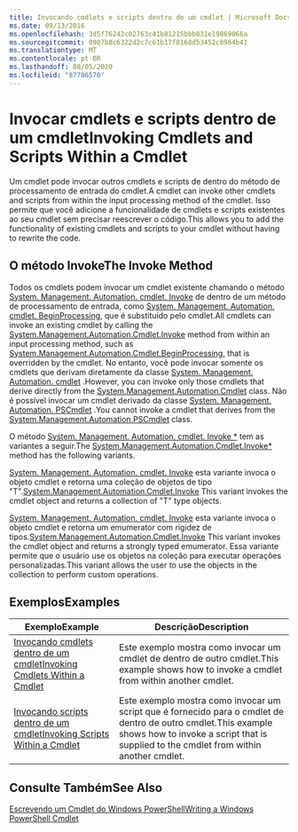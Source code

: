 ```yaml
---
title: Invocando cmdlets e scripts dentro de um cmdlet | Microsoft Docs
ms.date: 09/13/2016
ms.openlocfilehash: 3d5f76242c02763c41b81215bbb031e19869066a
ms.sourcegitcommit: 0907b8c6322d2c7c61b17f8168d53452c8964b41
ms.translationtype: MT
ms.contentlocale: pt-BR
ms.lasthandoff: 08/05/2020
ms.locfileid: "87786570"
---
```

# <a name="invoking-cmdlets-and-scripts-within-a-cmdlet"></a><span data-ttu-id="7f97b-102">Invocar cmdlets e scripts dentro de um cmdlet</span><span class="sxs-lookup"><span data-stu-id="7f97b-102">Invoking Cmdlets and Scripts Within a Cmdlet</span></span>

<span data-ttu-id="7f97b-103">Um cmdlet pode invocar outros cmdlets e scripts de dentro do método de processamento de entrada do cmdlet.</span><span class="sxs-lookup"><span data-stu-id="7f97b-103">A cmdlet can invoke other cmdlets and scripts from within the input processing method of the cmdlet.</span></span> <span data-ttu-id="7f97b-104">Isso permite que você adicione a funcionalidade de cmdlets e scripts existentes ao seu cmdlet sem precisar reescrever o código.</span><span class="sxs-lookup"><span data-stu-id="7f97b-104">This allows you to add the functionality of existing cmdlets and scripts to your cmdlet without having to rewrite the code.</span></span>

## <a name="the-invoke-method"></a><span data-ttu-id="7f97b-105">O método Invoke</span><span class="sxs-lookup"><span data-stu-id="7f97b-105">The Invoke Method</span></span>

<span data-ttu-id="7f97b-106">Todos os cmdlets podem invocar um cmdlet existente chamando o método [System. Management. Automation. cmdlet. Invoke](/dotnet/api/System.Management.Automation.Cmdlet.Invoke) de dentro de um método de processamento de entrada, como [System. Management. Automation. cmdlet. BeginProcessing](/dotnet/api/System.Management.Automation.Cmdlet.BeginProcessing), que é substituído pelo cmdlet.</span><span class="sxs-lookup"><span data-stu-id="7f97b-106">All cmdlets can invoke an existing cmdlet by calling the [System.Management.Automation.Cmdlet.Invoke](/dotnet/api/System.Management.Automation.Cmdlet.Invoke) method from within an input processing method, such as [System.Management.Automation.Cmdlet.BeginProcessing](/dotnet/api/System.Management.Automation.Cmdlet.BeginProcessing), that is overridden by the cmdlet.</span></span> <span data-ttu-id="7f97b-107">No entanto, você pode invocar somente os cmdlets que derivam diretamente da classe [System. Management. Automation. cmdlet](/dotnet/api/System.Management.Automation.Cmdlet) .</span><span class="sxs-lookup"><span data-stu-id="7f97b-107">However, you can invoke only those cmdlets that derive directly from the [System.Management.Automation.Cmdlet](/dotnet/api/System.Management.Automation.Cmdlet) class.</span></span> <span data-ttu-id="7f97b-108">Não é possível invocar um cmdlet derivado da classe [System. Management. Automation. PSCmdlet](/dotnet/api/System.Management.Automation.PSCmdlet) .</span><span class="sxs-lookup"><span data-stu-id="7f97b-108">You cannot invoke a cmdlet that derives from the [System.Management.Automation.PSCmdlet](/dotnet/api/System.Management.Automation.PSCmdlet) class.</span></span>

<span data-ttu-id="7f97b-109">O método [System. Management. Automation. cmdlet. Invoke \*](/dotnet/api/System.Management.Automation.Cmdlet.Invoke) tem as variantes a seguir.</span><span class="sxs-lookup"><span data-stu-id="7f97b-109">The [System.Management.Automation.Cmdlet.Invoke\*](/dotnet/api/System.Management.Automation.Cmdlet.Invoke) method has the following variants.</span></span>

<span data-ttu-id="7f97b-110">[System. Management. Automation. cmdlet. Invoke](/dotnet/api/System.Management.Automation.Cmdlet.Invoke) esta variante invoca o objeto cmdlet e retorna uma coleção de objetos de tipo "T".</span><span class="sxs-lookup"><span data-stu-id="7f97b-110">[System.Management.Automation.Cmdlet.Invoke](/dotnet/api/System.Management.Automation.Cmdlet.Invoke) This variant invokes the cmdlet object and returns a collection of "T" type objects.</span></span>

<span data-ttu-id="7f97b-111">[System. Management. Automation. cmdlet. Invoke](/dotnet/api/System.Management.Automation.Cmdlet.Invoke) esta variante invoca o objeto cmdlet e retorna um emumerator com rigidez de tipos.</span><span class="sxs-lookup"><span data-stu-id="7f97b-111">[System.Management.Automation.Cmdlet.Invoke](/dotnet/api/System.Management.Automation.Cmdlet.Invoke) This variant invokes the cmdlet object and returns a strongly typed emumerator.</span></span> <span data-ttu-id="7f97b-112">Essa variante permite que o usuário use os objetos na coleção para executar operações personalizadas.</span><span class="sxs-lookup"><span data-stu-id="7f97b-112">This variant allows the user to use the objects in the collection to perform custom operations.</span></span>

## <a name="examples"></a><span data-ttu-id="7f97b-113">Exemplos</span><span class="sxs-lookup"><span data-stu-id="7f97b-113">Examples</span></span>

|<span data-ttu-id="7f97b-114">Exemplo</span><span class="sxs-lookup"><span data-stu-id="7f97b-114">Example</span></span>|<span data-ttu-id="7f97b-115">Descrição</span><span class="sxs-lookup"><span data-stu-id="7f97b-115">Description</span></span>|
|-------------|-----------------|
|[<span data-ttu-id="7f97b-116">Invocando cmdlets dentro de um cmdlet</span><span class="sxs-lookup"><span data-stu-id="7f97b-116">Invoking Cmdlets Within a Cmdlet</span></span>](./how-to-invoke-a-cmdlet-from-within-a-cmdlet.md)|<span data-ttu-id="7f97b-117">Este exemplo mostra como invocar um cmdlet de dentro de outro cmdlet.</span><span class="sxs-lookup"><span data-stu-id="7f97b-117">This example shows how to invoke a cmdlet from within another cmdlet.</span></span>|
|[<span data-ttu-id="7f97b-118">Invocando scripts dentro de um cmdlet</span><span class="sxs-lookup"><span data-stu-id="7f97b-118">Invoking Scripts Within a Cmdlet</span></span>](./how-to-invoke-scripts-within-a-cmdlet.md)|<span data-ttu-id="7f97b-119">Este exemplo mostra como invocar um script que é fornecido para o cmdlet de dentro de outro cmdlet.</span><span class="sxs-lookup"><span data-stu-id="7f97b-119">This example shows how to invoke a script that is supplied to the cmdlet from within another cmdlet.</span></span>|

## <a name="see-also"></a><span data-ttu-id="7f97b-120">Consulte Também</span><span class="sxs-lookup"><span data-stu-id="7f97b-120">See Also</span></span>

[<span data-ttu-id="7f97b-121">Escrevendo um Cmdlet do Windows PowerShell</span><span class="sxs-lookup"><span data-stu-id="7f97b-121">Writing a Windows PowerShell Cmdlet</span></span>](./writing-a-windows-powershell-cmdlet.md)
